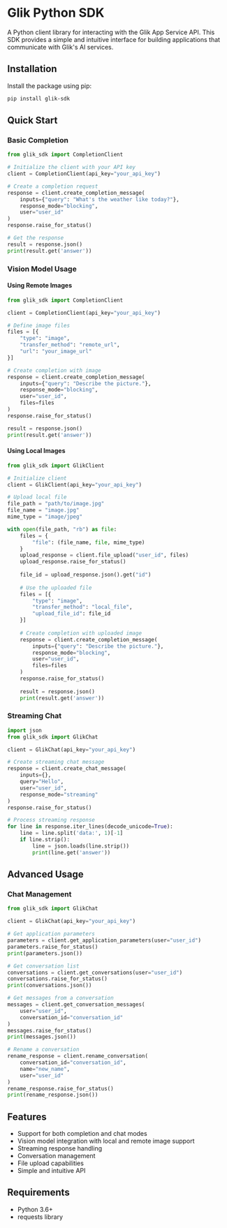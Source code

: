 # Glik Python SDK

A Python client library for interacting with the Glik App Service API. This SDK provides a simple and intuitive interface for building applications that communicate with Glik's AI services.

## Installation

Install the package using pip:

```bash
pip install glik-sdk
```

## Quick Start

### Basic Completion

```python
from glik_sdk import CompletionClient

# Initialize the client with your API key
client = CompletionClient(api_key="your_api_key")

# Create a completion request
response = client.create_completion_message(
    inputs={"query": "What's the weather like today?"},
    response_mode="blocking",
    user="user_id"
)
response.raise_for_status()

# Get the response
result = response.json()
print(result.get('answer'))
```

### Vision Model Usage

#### Using Remote Images

```python
from glik_sdk import CompletionClient

client = CompletionClient(api_key="your_api_key")

# Define image files
files = [{
    "type": "image",
    "transfer_method": "remote_url",
    "url": "your_image_url"
}]

# Create completion with image
response = client.create_completion_message(
    inputs={"query": "Describe the picture."},
    response_mode="blocking",
    user="user_id",
    files=files
)
response.raise_for_status()

result = response.json()
print(result.get('answer'))
```

#### Using Local Images

```python
from glik_sdk import GlikClient

# Initialize client
client = GlikClient(api_key="your_api_key")

# Upload local file
file_path = "path/to/image.jpg"
file_name = "image.jpg"
mime_type = "image/jpeg"

with open(file_path, "rb") as file:
    files = {
        "file": (file_name, file, mime_type)
    }
    upload_response = client.file_upload("user_id", files)
    upload_response.raise_for_status()
    
    file_id = upload_response.json().get("id")
    
    # Use the uploaded file
    files = [{
        "type": "image",
        "transfer_method": "local_file",
        "upload_file_id": file_id
    }]
    
    # Create completion with uploaded image
    response = client.create_completion_message(
        inputs={"query": "Describe the picture."},
        response_mode="blocking",
        user="user_id",
        files=files
    )
    response.raise_for_status()
    
    result = response.json()
    print(result.get('answer'))
```

### Streaming Chat

```python
import json
from glik_sdk import GlikChat

client = GlikChat(api_key="your_api_key")

# Create streaming chat message
response = client.create_chat_message(
    inputs={},
    query="Hello",
    user="user_id",
    response_mode="streaming"
)
response.raise_for_status()

# Process streaming response
for line in response.iter_lines(decode_unicode=True):
    line = line.split('data:', 1)[-1]
    if line.strip():
        line = json.loads(line.strip())
        print(line.get('answer'))
```

## Advanced Usage

### Chat Management

```python
from glik_sdk import GlikChat

client = GlikChat(api_key="your_api_key")

# Get application parameters
parameters = client.get_application_parameters(user="user_id")
parameters.raise_for_status()
print(parameters.json())

# Get conversation list
conversations = client.get_conversations(user="user_id")
conversations.raise_for_status()
print(conversations.json())

# Get messages from a conversation
messages = client.get_conversation_messages(
    user="user_id",
    conversation_id="conversation_id"
)
messages.raise_for_status()
print(messages.json())

# Rename a conversation
rename_response = client.rename_conversation(
    conversation_id="conversation_id",
    name="new_name",
    user="user_id"
)
rename_response.raise_for_status()
print(rename_response.json())
```

## Features

- Support for both completion and chat modes
- Vision model integration with local and remote image support
- Streaming response handling
- Conversation management
- File upload capabilities
- Simple and intuitive API

## Requirements

- Python 3.6+
- requests library
